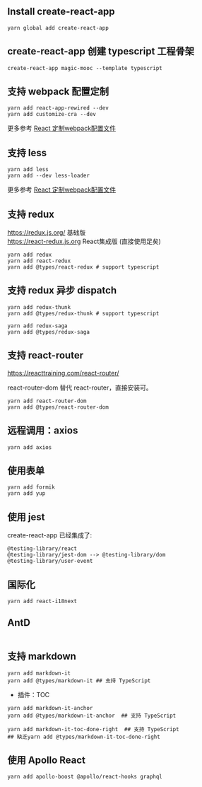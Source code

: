 ## Install create-react-app 

```
yarn global add create-react-app 
```

## create-react-app 创建 typescript 工程骨架

```
create-react-app magic-mooc --template typescript
```


## 支持 webpack 配置定制

```
yarn add react-app-rewired --dev
yarn add customize-cra --dev
```

更多参考 [React 定制webpack配置文件](http://note.youdao.com/noteshare?id=a57adfa9f74ffeacefa4b91a4238c917)

## 支持 less

```
yarn add less
yarn add --dev less-loader
```

更多参考 [React 定制webpack配置文件](http://note.youdao.com/noteshare?id=a57adfa9f74ffeacefa4b91a4238c917)

## 支持 redux

https://redux.js.org/ 基础版  
https://react-redux.js.org React集成版 (直接使用足矣)
```
yarn add redux
yarn add react-redux
yarn add @types/react-redux # support typescript
```

## 支持 redux 异步 dispatch

```
yarn add redux-thunk
yarn add @types/redux-thunk # support typescript

yarn add redux-saga
yarn add @types/redux-saga
```

## 支持 react-router

https://reacttraining.com/react-router/

react-router-dom  替代 react-router，直接安装可。

```
yarn add react-router-dom
yarn add @types/react-router-dom
```

## 远程调用：axios

```
yarn add axios
```

## 使用表单

```
yarn add formik
yarn add yup
```

## 使用 jest

create-react-app 已经集成了:
```
@testing-library/react
@testing-library/jest-dom --> @testing-library/dom
@testing-library/user-event
```

## 国际化

```
yarn add react-i18next
```

## AntD
```

```

## 支持 markdown

```
yarn add markdown-it
yarn add @types/markdown-it ## 支持 TypeScript

```

* 插件：TOC

```
yarn add markdown-it-anchor
yarn add @types/markdown-it-anchor  ## 支持 TypeScript

yarn add markdown-it-toc-done-right  ## 支持 TypeScript
## 缺乏yarn add @types/markdown-it-toc-done-right
```

## 使用 Apollo React

```
yarn add apollo-boost @apollo/react-hooks graphql
```